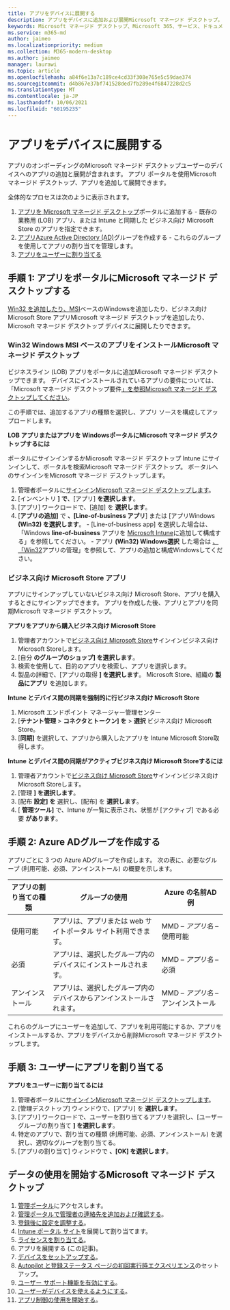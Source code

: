 ```yaml
---
title: アプリをデバイスに展開する
description: アプリをデバイスに追加および展開Microsoft マネージド デスクトップ。
keywords: Microsoft マネージド デスクトップ、Microsoft 365、サービス、ドキュメント、アプリ、line-of-business アプリ、LOB アプリ
ms.service: m365-md
author: jaimeo
ms.localizationpriority: medium
ms.collection: M365-modern-desktop
ms.author: jaimeo
manager: laurawi
ms.topic: article
ms.openlocfilehash: a84f6e13a7c189ce4cd33f308e765e5c59dae374
ms.sourcegitcommit: d4b867e37bf741528ded7fb289e4f6847228d2c5
ms.translationtype: MT
ms.contentlocale: ja-JP
ms.lasthandoff: 10/06/2021
ms.locfileid: "60195235"
---
```

# <a name="deploy-apps-to-devices"></a>アプリをデバイスに展開する
アプリのオンボーディングのMicrosoft マネージド デスクトップユーザーのデバイスへのアプリの追加と展開が含まれます。 アプリ ポータルを使用Microsoft マネージド デスクトップ、アプリを追加して展開できます。 

全体的なプロセスは次のように表示されます。
1. [アプリを Microsoft マネージド デスクトップ](#1)ポータルに追加する - 既存の業務用 (LOB) アプリ、または Intune と同期した ビジネス向け Microsoft Store のアプリを指定できます。 
2. [アプリAzure Active Directory (AD)](#2)グループを作成する - これらのグループを使用してアプリの割り当てを管理します。
3. [アプリをユーザーに割り当てる](#3)

<span id="1" />

## <a name="step-1-add-apps-to-microsoft-managed-desktop-portal"></a>手順 1: アプリをポータルにMicrosoft マネージド デスクトップする
[Win32 を追加したり、MSI](#lob-apps)ベースのWindowsを追加したり、ビジネス向け Microsoft Store アプリMicrosoft マネージド デスクトップを追加したり、Microsoft マネージド デスクトップ デバイスに展開したりできます。 [](#msfb-apps)

<span id="lob-apps">

###  <a name="win32-or-windows-msi-based-apps-to-microsoft-managed-desktop"></a>Win32 Windows MSI ベースのアプリをインストールMicrosoft マネージド デスクトップ

ビジネスライン (LOB) アプリをポータルに追加Microsoft マネージド デスクトップできます。 デバイスにインストールされているアプリの要件については、「Microsoft マネージド デスクトップ要件[」を参照Microsoft マネージド デスクトップしてください](../service-description/mmd-app-requirements.md)。

この手順では、追加するアプリの種類を選択し、アプリ ソースを構成してアップロードします。 

**LOB アプリまたはアプリを WindowsポータルにMicrosoft マネージド デスクトップするには**

ポータルにサインインするかMicrosoft マネージド デスクトップ Intune にサインインして、ポータルを検索Microsoft マネージド デスクトップ。 ポータルへのサインインをMicrosoft マネージド デスクトップします。 

1.    管理者ポータルに[サインインMicrosoft マネージド デスクトップします](https://aka.ms/mmdportal)。 
2.    [インベントリ **] で**、[アプリ] **を選択します**。
3.    [アプリ] ワークロードで、[追加] を **選択します**。
4.    [**アプリの追加]** で **、[Line-of-business アプリ**] または [アプリWindows **(Win32) を選択します**。
    - [Line-of-business app] を選択した場合は、「Windows **line-of-business** アプリを [Microsoft Intune](/intune/lob-apps-windows)に追加して構成する」を参照してください。
    - アプリ **(Win32) Windows選択** した場合は [、「Win32](/intune/apps-win32-app-management)アプリの管理」を参照して、アプリの追加と構成Windowsしてください。

<span id="msfb-apps">

### <a name="microsoft-store-for-business-apps"></a>ビジネス向け Microsoft Store アプリ
アプリにサインアップしていないビジネス向け Microsoft Store、アプリを購入するときにサインアップできます。 アプリを作成した後、アプリとアプリを同期Microsoft マネージド デスクトップ。 

**アプリをアプリから購入ビジネス向け Microsoft Store**

1. 管理者アカウントで[ビジネス向け Microsoft Store](https://businessstore.microsoft.com)サインインビジネス向け Microsoft Storeします。
2. [自分 **のグループのショップ] を選択します**。
3. 検索を使用して、目的のアプリを検索し、アプリを選択します。
4. 製品の詳細で、[アプリの取得 **] を選択します**。 Microsoft Store、組織の **製品にアプリ** を追加します。

**Intune とデバイス間の同期を強制的に行ビジネス向け Microsoft Store**
1. Microsoft エンドポイント マネージャー管理センター
2. [**テナント管理**  >  **コネクタとトークン] を**  >  **選択** ビジネス向け Microsoft Store。
3. [**同期]** を選択して、アプリから購入したアプリを Intune Microsoft Store取得します。

**Intune とデバイス間の同期がアクティブビジネス向け Microsoft Storeするには**
1. 管理者アカウントで[ビジネス向け Microsoft Store](https://businessstore.microsoft.com)サインインビジネス向け Microsoft Storeします。
2. [管理 **] を選択します**。
3. [配布 **設定] を** 選択し、[配布] を **選択します**。
4. [ **管理ツール]** で、Intune が一覧に表示され、状態が [アクティブ] である必要 **があります**。  

<span id="2" />

## <a name="step-2-create-azure-ad-groups"></a>手順 2: Azure ADグループを作成する

アプリごとに 3 つの Azure ADグループを作成します。 次の表に、必要なグループ (利用可能、必須、アンインストール) の概要を示します。 

アプリの割り当ての種類 |    グループの使用    | Azure の名前AD例
--- | --- | ---
使用可能 |  アプリは、アプリまたは web サイトポータル サイト利用できます。 | MMD – *アプリ名* – 使用可能
必須 |  アプリは、選択したグループ内のデバイスにインストールされます。 | MMD – *アプリ名* – 必須
アンインストール |  アプリは、選択したグループ内のデバイスからアンインストールされます。 | MMD – *アプリ名* – アンインストール

これらのグループにユーザーを追加して、アプリを利用可能にするか、アプリをインストールするか、アプリをデバイスから削除Microsoft マネージド デスクトップします。 

<span id="3" />

## <a name="step-3-assign-apps-to-your-users"></a>手順 3: ユーザーにアプリを割り当てる

**アプリをユーザーに割り当てるには**

1. 管理者ポータルに[サインインMicrosoft マネージド デスクトップします](https://aka.ms/mmdportal)。
2. [管理デスクトップ] ウィンドウで、[アプリ] を **選択します**。
3. [アプリ] ワークロードで、ユーザーを割り当てるアプリを選択し、[ユーザー グループの割り当て **] を選択します**。
4. 特定のアプリで、割り当ての種類 (利用可能、必須、アンインストール) を選択し、適切なグループを割り当てる。
5. [アプリの割り当て] ウィンドウで **、[OK] を選択します**。


## <a name="steps-to-get-started-with-microsoft-managed-desktop"></a>データの使用を開始するMicrosoft マネージド デスクトップ

1. [管理ポータル](access-admin-portal.md)にアクセスします。
1. [管理ポータルで管理者の連絡先を追加および確認する](add-admin-contacts.md)。
1. [登録後に設定を調整する](conditional-access.md)。
1. [Intune ポータル サイト](company-portal.md)を展開して割り当てます。
1. [ライセンスを割り当てる](assign-licenses.md)。
1. アプリを展開する (この記事)。
1. [デバイスをセットアップする](set-up-devices.md)。
1. [Autopilot と登録ステータス ページの初回実行時エクスペリエンス](esp-first-run.md)のセットアップ。
1. [ユーザー サポート機能を有効にする](enable-support.md)。
1. [ユーザーがデバイスを使えるようにする](get-started-devices.md)。
1. [アプリ制御の使用を開始する](get-started-app-control.md)。


<!--# Preparing apps for Microsoft Managed Desktop

This topic is the target for 2 "Learn more" links in the Admin Portal (aka.ms/app-overview;app-package); also target for link from Online resources (aka.ms/app-overviewmmd-app-prep) do not delete.

-->